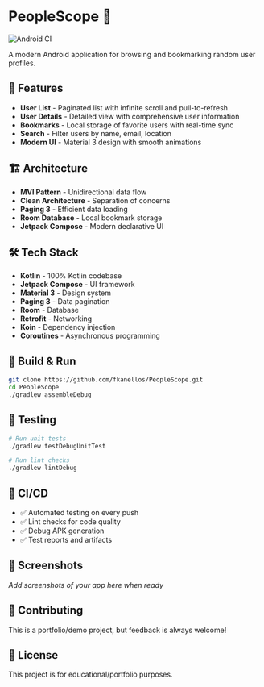 # PeopleScope 👥

![Android CI](https://github.com/fkanellos/PeopleScope/workflows/Android%20CI%20-%20PeopleScope/badge.svg)

A modern Android application for browsing and bookmarking random user profiles.

## 🚀 Features

- **User List** - Paginated list with infinite scroll and pull-to-refresh
- **User Details** - Detailed view with comprehensive user information
- **Bookmarks** - Local storage of favorite users with real-time sync
- **Search** - Filter users by name, email, location
- **Modern UI** - Material 3 design with smooth animations

## 🏗️ Architecture

- **MVI Pattern** - Unidirectional data flow
- **Clean Architecture** - Separation of concerns
- **Paging 3** - Efficient data loading
- **Room Database** - Local bookmark storage
- **Jetpack Compose** - Modern declarative UI

## 🛠️ Tech Stack

- **Kotlin** - 100% Kotlin codebase
- **Jetpack Compose** - UI framework
- **Material 3** - Design system
- **Paging 3** - Data pagination
- **Room** - Database
- **Retrofit** - Networking
- **Koin** - Dependency injection
- **Coroutines** - Asynchronous programming

## 📱 Build & Run

```bash
git clone https://github.com/fkanellos/PeopleScope.git
cd PeopleScope
./gradlew assembleDebug
```

## 🧪 Testing

```bash
# Run unit tests
./gradlew testDebugUnitTest

# Run lint checks
./gradlew lintDebug
```

## 🎯 CI/CD

- ✅ Automated testing on every push
- ✅ Lint checks for code quality
- ✅ Debug APK generation
- ✅ Test reports and artifacts

## 📸 Screenshots

_Add screenshots of your app here when ready_

## 🤝 Contributing

This is a portfolio/demo project, but feedback is always welcome!

## 📄 License

This project is for educational/portfolio purposes.